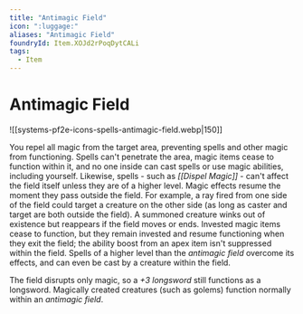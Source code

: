 ```yaml
---
title: "Antimagic Field"
icon: ":luggage:"
aliases: "Antimagic Field"
foundryId: Item.XOJd2rPoqDytCALi
tags:
  - Item
---
```


# Antimagic Field
![[systems-pf2e-icons-spells-antimagic-field.webp|150]]

You repel all magic from the target area, preventing spells and other magic from functioning. Spells can't penetrate the area, magic items cease to function within it, and no one inside can cast spells or use magic abilities, including yourself. Likewise, spells - such as _[[Dispel Magic]]_ - can't affect the field itself unless they are of a higher level. Magic effects resume the moment they pass outside the field. For example, a ray fired from one side of the field could target a creature on the other side (as long as caster and target are both outside the field). A summoned creature winks out of existence but reappears if the field moves or ends. Invested magic items cease to function, but they remain invested and resume functioning when they exit the field; the ability boost from an apex item isn't suppressed within the field. Spells of a higher level than the _antimagic field_ overcome its effects, and can even be cast by a creature within the field.

The field disrupts only magic, so a _+3 longsword_ still functions as a longsword. Magically created creatures (such as golems) function normally within an _antimagic field_.
